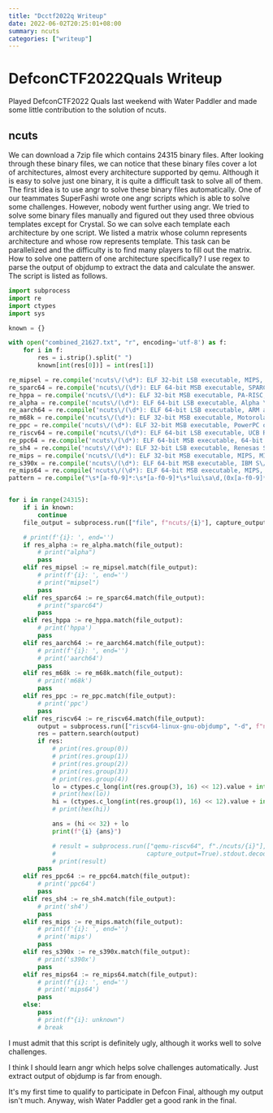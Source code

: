 ```yaml
---
title: "Dcctf2022q Writeup"
date: 2022-06-02T20:25:01+08:00
summary: ncuts
categories: ["writeup"]
---
```


# DefconCTF2022Quals Writeup

Played DefconCTF2022 Quals last weekend with Water Paddler and made some little contribution to the solution of ncuts.

## ncuts

We can download a 7zip file which contains 24315 binary files. After looking through these binary files, we can notice that these binary files cover a lot of architectures, almost every architecture supported by qemu. Although it is easy to solve just one binary, it is quite a difficult task to solve all of them. The first idea is to use angr to solve these binary files automatically. One of our teammates SuperFashi wrote one angr scripts which is able to solve some challenges. However, nobody went further using angr. We tried to solve some binary files manually and figured out they used three obvious templates except for Crystal. So we can solve each template each architecture by one script. We listed a matrix whose column represents architecture and whose row represents template. This task can be parallelized and the difficulty is to find many players to fill out the matrix. How to solve one pattern of one architecture specifically? I use regex to parse the output of objdump to extract the data and calculate the answer. The script is listed as follows.

```python
import subprocess
import re
import ctypes
import sys

known = {}

with open("combined_21627.txt", "r", encoding='utf-8') as f:
    for i in f:
        res = i.strip().split(" ")
        known[int(res[0])] = int(res[1])

re_mipsel = re.compile('ncuts\/(\d*): ELF 32-bit LSB executable, MIPS, MIPS32 rel2 version 1 \(SYSV\), statically linked, BuildID\[sha1\]=([a-f0-9]*), for GNU\/Linux 3\.2\.0, stripped')
re_sparc64 = re.compile('ncuts\/(\d*): ELF 64-bit MSB executable, SPARC V9, Sun UltraSPARC1 Extensions Required, relaxed memory ordering, version 1 \(SYSV\), statically linked, BuildID\[sha1\]=([a-f0-9]*), for GNU\/Linux 3\.2\.0, stripped')
re_hppa = re.compile('ncuts\/(\d*): ELF 32-bit MSB executable, PA-RISC, 1\.1 version 1 \(GNU\/Linux\), statically linked, BuildID\[sha1\]=([a-f0-9]*), for GNU\/Linux 3\.2\.0, stripped')
re_alpha = re.compile('ncuts\/(\d*): ELF 64-bit LSB executable, Alpha \(unofficial\), version 1 \(SYSV\), statically linked, BuildID\[sha1\]=([a-f0-9]*), for GNU\/Linux 3\.2\.0, stripped')
re_aarch64 = re.compile('ncuts\/(\d*): ELF 64-bit LSB executable, ARM aarch64, version 1 \(GNU\/Linux\), statically linked, BuildID\[sha1\]=([a-f0-9]*), for GNU\/Linux 3\.7\.0, stripped')
re_m68k = re.compile('ncuts\/(\d*): ELF 32-bit MSB executable, Motorola m68k, 68020, version 1 \(SYSV\), statically linked, BuildID\[sha1\]=([a-f0-9]*), for GNU\/Linux 3\.2\.0, stripped')
re_ppc = re.compile('ncuts\/(\d*): ELF 32-bit MSB executable, PowerPC or cisco 4500, version 1 \(SYSV\), statically linked, BuildID\[sha1\]=([a-f0-9]*), for GNU\/Linux 3\.2\.0, stripped')
re_riscv64 = re.compile('ncuts\/(\d*): ELF 64-bit LSB executable, UCB RISC-V, RVC, double-float ABI, version 1 \(SYSV\), statically linked, BuildID\[sha1\]=([a-f0-9]*), for GNU\/Linux 4\.15\.0, stripped')
re_ppc64 = re.compile('ncuts\/(\d*): ELF 64-bit MSB executable, 64-bit PowerPC or cisco 7500, Power ELF V1 ABI, version 1 \(GNU\/Linux\), statically linked, BuildID\[sha1\]=([a-f0-9]*), for GNU\/Linux 3\.2\.0, stripped')
re_sh4 = re.compile('ncuts\/(\d*): ELF 32-bit LSB executable, Renesas SH, version 1 \(SYSV\), statically linked, BuildID\[sha1\]=([a-f0-9]*), for GNU\/Linux 3\.2\.0, stripped')
re_mips = re.compile('ncuts\/(\d*): ELF 32-bit MSB executable, MIPS, MIPS32 rel2 version 1 \(SYSV\), statically linked, BuildID\[sha1\]=([a-f0-9]*), for GNU\/Linux 3\.2\.0, stripped')
re_s390x = re.compile('ncuts\/(\d*): ELF 64-bit MSB executable, IBM S\/390, version 1 \(GNU\/Linux\), statically linked, BuildID\[sha1\]=([a-f0-9]*), for GNU\/Linux 3\.2\.0, stripped')
re_mips64 = re.compile('ncuts\/(\d*): ELF 64-bit MSB executable, MIPS, MIPS64 rel2 version 1 \(SYSV\), statically linked, BuildID\[sha1\]=([a-f0-9]*), for GNU\/Linux 3\.2\.0, stripped')
pattern = re.compile("\s*[a-f0-9]*:\s*[a-f0-9]*\s*lui\sa\d,(0x[a-f0-9]*)(?:\n|\s*#\s*0x[a-f0-9]*\n)\s*[a-f0-9]*:\s*[a-f0-9]*\s*xor\sa\d,a\d,a\d(?:\n|\s*#\s*0x[a-f0-9]*\n)\s*[a-f0-9]*:\s*[a-f0-9]*\s*addi\sa\d,a\d,(-?[0-9]*)(?:\n|\s*#\s*0x[a-f0-9]*\n)\s*[a-f0-9]*:\s*[a-f0-9]*\s*bne\sa\d,a\d,0x[a-f0-9]*(?:\n|\s*#\s*0x[a-f0-9]*\n)\s*[a-f0-9]*:\s*[a-f0-9]*\s*lui\sa\d,(0x[a-f0-9]*)(?:\n|\s*#\s*0x[a-f0-9]*\n)\s*[a-f0-9]*:\s*[a-f0-9]*\s*addi\sa\d,a\d,(-?[0-9]*)(?:\n|\s*#\s*0x[a-f0-9]*\n)\s*[a-f0-9]*:\s*[a-f0-9]*\s*bne\sa\d,a\d,0x[a-f0-9]*(?:\n|\s*#\s*0x[a-f0-9]*\n)")


for i in range(24315):
    if i in known:
        continue
    file_output = subprocess.run(["file", f"ncuts/{i}"], capture_output=True).stdout.decode().strip()

    # print(f'{i}: ', end='')
    if res_alpha := re_alpha.match(file_output):
        # print("alpha")
        pass
    elif res_mipsel := re_mipsel.match(file_output):
        # print(f'{i}: ', end='')
        # print("mipsel")
        pass
    elif res_sparc64 := re_sparc64.match(file_output):
        # print("sparc64")
        pass
    elif res_hppa := re_hppa.match(file_output):
        # print('hppa')
        pass
    elif res_aarch64 := re_aarch64.match(file_output):
        # print(f'{i}: ', end='')
        # print('aarch64')
        pass
    elif res_m68k := re_m68k.match(file_output):
        # print('m68k')
        pass
    elif res_ppc := re_ppc.match(file_output):
        # print('ppc')
        pass
    elif res_riscv64 := re_riscv64.match(file_output):
        output = subprocess.run(["riscv64-linux-gnu-objdump", "-d", f"ncuts/{i}"], capture_output=True).stdout.decode()
        res = pattern.search(output)
        if res:
            # print(res.group(0))
            # print(res.group(1))
            # print(res.group(2))
            # print(res.group(3))
            # print(res.group(4))
            lo = ctypes.c_long(int(res.group(3), 16) << 12).value + int(res.group(4))
            # print(hex(lo))
            hi = (ctypes.c_long(int(res.group(1), 16) << 12).value + int(res.group(2))) ^ lo
            # print(hex(hi))

            ans = (hi << 32) + lo
            print(f"{i} {ans}")

            # result = subprocess.run(["qemu-riscv64", f"./ncuts/{i}"],
            #                         capture_output=True).stdout.decode()
            # print(result)
        pass
    elif res_ppc64 := re_ppc64.match(file_output):
        # print('ppc64')
        pass
    elif res_sh4 := re_sh4.match(file_output):
        # print('sh4')
        pass
    elif res_mips := re_mips.match(file_output):
        # print(f'{i}: ', end='')
        # print('mips')
        pass
    elif res_s390x := re_s390x.match(file_output):
        # print('s390x')
        pass
    elif res_mips64 := re_mips64.match(file_output):
        # print(f'{i}: ', end='')
        # print('mips64')
        pass
    else:
        pass
        # print(f"{i}: unknown")
        # break

```



I must admit that this script is definitely ugly, although it works well to solve challenges.

I think I should learn angr which helps solve challenges automatically. Just extract output of objdump is far from enough.

It's my first time to qualify to participate in Defcon Final, although my output isn't much. Anyway, wish Water Paddler get a good rank in the final.
